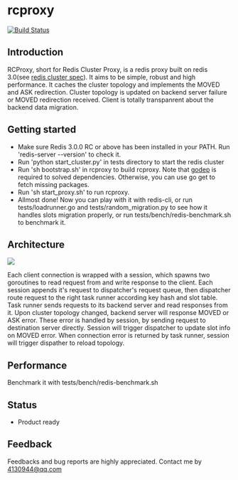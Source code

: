 # rcproxy
[![Build Status](https://travis-ci.org/collinmsn/rcproxy.svg)](https://travis-ci.org/collinmsn/rcproxy)
## Introduction

  RCProxy, short for Redis Cluster Proxy, is a redis proxy built on redis 3.0(see [redis cluster spec](http://redis.io/topics/cluster-spec "悬停显示")). It aims to be simple, robust and high performance. It caches the cluster topology and implements the MOVED and ASK redirection. Cluster topology is updated on backend server failure or MOVED redirection received. Client is totally transpanrent about the backend data migration.
  
## Getting started
  * Make sure Redis 3.0.0 RC or above has been installed in your PATH. Run 'redis-server --version' to check it.
  * Run 'python start_cluster.py' in tests directory to start the redis cluster
  * Run 'sh bootstrap.sh' in rcproxy to build rcproxy. Note that [godep](https://github.com/tools/godep) is required to solved dependencies. Otherwise, you can use go get to fetch missing packages.
  * Run 'sh start_proxy.sh' to run rcproxy. 
  * Allmost done! Now you can play with it with redis-cli, or run tests/loadrunner.go and tests/random_migration.py to see how it handles slots migration properly, or run tests/bench/redis-benchmark.sh to benchmark it. 
 
## Architecture
![](https://github.com/collinmsn/rcproxy/blob/master/rcproxy.png)

  Each client connection is wrapped with a session, which spawns two goroutines to read request from and write response to the client. Each session appends it's request to dispatcher's request queue, then dispatcher route request to the right task runner according key hash and slot table. Task runner sends requests to its backend server and read responses from it.
  Upon cluster topology changed, backend server will response MOVED or ASK error. These error is handled by session, by sending request to destination server directly. Session will trigger dispatcher to update slot info on MOVED error. When connection error is returned by task runner, session will trigger dispather to reload topology.

## Performance
  Benchmark it with tests/bench/redis-benchmark.sh
  
## Status
  * Product ready
  
## Feedback
  Feedbacks and bug reports are highly appreciated. Contact me by 4130944@qq.com
  

 

